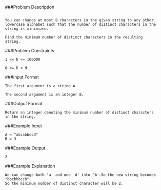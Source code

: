 ###Problem Description
```You are given a string A of size N consisting of lowercase alphabets.

You can change at most B characters in the given string to any other lowercase alphabet such that the number of distinct characters in the string is minimized.

Find the minimum number of distinct characters in the resulting string.
```


###Problem Constraints
```
1 <= N <= 100000

0 <= B < N
```


###Input Format
```
The first argument is a string A.

The second argument is an integer B.
```


###Output Format
```
Return an integer denoting the minimum number of distinct characters in the string.
```


###Example Input
```
A = "abcabbccd"
B = 3
```


###Example Output
```
2
```

###Example Explanation
```
We can change both 'a' and one 'd' into 'b'.So the new string becomes "bbcbbbccb".
So the minimum number of distinct character will be 2.
```